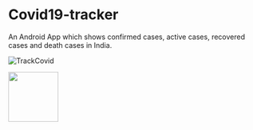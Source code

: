 # Covid19-tracker
An Android App which shows confirmed cases, active cases, recovered cases and death cases in India.

![TrackCovid](https://user-images.githubusercontent.com/61740763/123640220-9425a880-d83e-11eb-8047-a7152959a9a5.jpg)

<img src = "https://user-images.githubusercontent.com/61740763/123640220-9425a880-d83e-11eb-8047-a7152959a9a5.jpg" width ="100">
